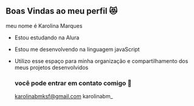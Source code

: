 ## Boas Vindas ao meu perfil 😻

meu nome é Karolina Marques 

- Estou estudando na Alura
- Estou me desenvolvendo na linguagem javaScript
- Utilizo esse espaço para minha organização e compartilhamento dos meus projetos desenvolvidos

  ### você pode entrar em contato comigo 📧

  karolinabmksf@gmail.com
  karolinabm_
